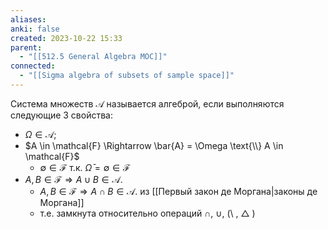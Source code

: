 ```yaml
---
aliases: 
anki: false
created: 2023-10-22 15:33
parent:
  - "[[512.5 General Algebra MOC]]"
connected:
  - "[[Sigma algebra of subsets of sample space]]"
---
```

Система множеств $\mathcal{A}$ называется aлгеброй, если выполняются следующие 3 свойства:
 - $\Omega\in\mathcal{A};$
- $A \in \mathcal{F} \Rightarrow \bar{A} = \Omega \text{\\} A \in \mathcal{F}$ 
    - $\emptyset\in\mathcal{F}$ т.к. $\bar{\Omega} = \emptyset \in \mathcal{F}$ 
- $A, B \in \mathcal{F} \Rightarrow A\cup B\in\mathcal{A}.$
    - $A, B \in \mathcal{F} \Rightarrow A\cap B\in\mathcal{A}.$ из [[Первый закон де Моргана|законы де Моргана]]
    - т.е. замкнута относительно операций $\cap$, $\cup$, (\\ , $\bigtriangleup$ )











